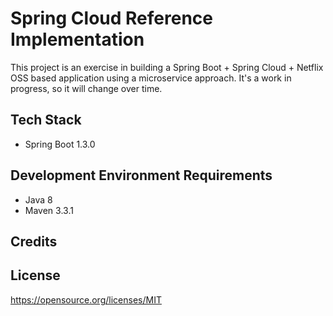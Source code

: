 # Spring Cloud Reference Implementation

This project is an exercise in building a Spring Boot + Spring Cloud + Netflix OSS based application using a microservice approach. It's a work in progress, so it will change over time. 

## Tech Stack

* Spring Boot 1.3.0 

## Development Environment Requirements

* Java 8
* Maven 3.3.1

## Credits

## License

https://opensource.org/licenses/MIT
